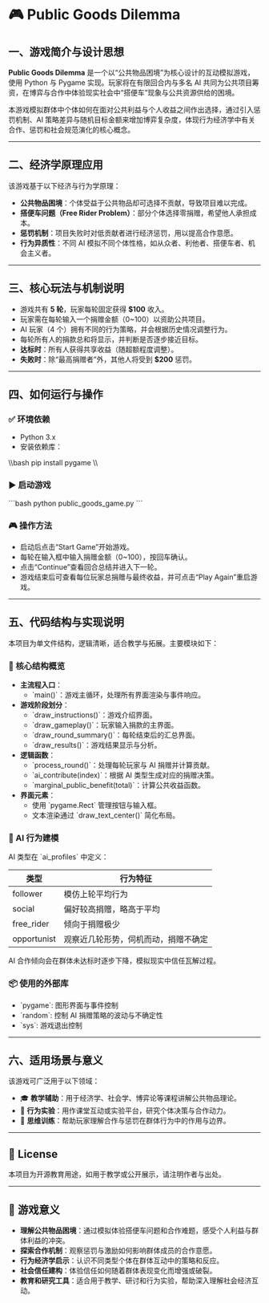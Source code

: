 # 🎮 Public Goods Dilemma

## 一、游戏简介与设计思想

**Public Goods Dilemma** 是一个以“公共物品困境”为核心设计的互动模拟游戏，使用 Python 与 Pygame 实现。玩家将在有限回合内与多名 AI 共同为公共项目筹资，在博弈与合作中体验现实社会中“搭便车”现象与公共资源供给的困境。

本游戏模拟群体中个体如何在面对公共利益与个人收益之间作出选择，通过引入惩罚机制、AI 策略差异与随机目标金额来增加博弈复杂度，体现行为经济学中有关合作、惩罚和社会规范演化的核心概念。

---

## 二、经济学原理应用

该游戏基于以下经济与行为学原理：

- **公共物品困境**：个体受益于公共物品却可选择不贡献，导致项目难以完成。
- **搭便车问题（Free Rider Problem）**：部分个体选择零捐赠，希望他人承担成本。
- **惩罚机制**：项目失败时对低贡献者进行经济惩罚，用以提高合作意愿。
- **行为异质性**：不同 AI 模拟不同个体性格，如从众者、利他者、搭便车者、机会主义者。

---

## 三、核心玩法与机制说明

- 游戏共有 **5 轮**，玩家每轮固定获得 **$100** 收入。
- 玩家需在每轮输入一个捐赠金额（0~100）以资助公共项目。
- AI 玩家（4 个）拥有不同的行为策略，并会根据历史情况调整行为。
- 每轮所有人的捐款总和将显示，并判断是否逐步接近目标。
- **达标时**：所有人获得共享收益（随超额程度调整）。
- **失败时**：除“最高捐赠者”外，其他人将受到 **$200** 惩罚。

---

## 四、如何运行与操作

### ✅ 环境依赖

- Python 3.x
- 安装依赖库：

\\\bash
pip install pygame
\\\

### ▶️ 启动游戏

\`\`\`bash
python public_goods_game.py
\`\`\`

### 🎮 操作方法

- 启动后点击“Start Game”开始游戏。
- 每轮在输入框中输入捐赠金额（0~100），按回车确认。
- 点击“Continue”查看回合总结并进入下一轮。
- 游戏结束后可查看每位玩家总捐赠与最终收益，并可点击“Play Again”重启游戏。

---

## 五、代码结构与实现说明

本项目为单文件结构，逻辑清晰，适合教学与拓展。主要模块如下：

### 📁 核心结构概览

- **主流程入口**：
  - \`main()\`：游戏主循环，处理所有界面渲染与事件响应。
- **游戏阶段划分**：
  - \`draw_instructions()\`：游戏介绍界面。
  - \`draw_gameplay()\`：玩家输入捐款的主界面。
  - \`draw_round_summary()\`：每轮结束后的汇总界面。
  - \`draw_results()\`：游戏结果显示与分析。
- **逻辑函数**：
  - \`process_round()\`：处理每轮玩家与 AI 捐赠并计算贡献。
  - \`ai_contribute(index)\`：根据 AI 类型生成对应的捐赠决策。
  - \`marginal_public_benefit(total)\`：计算公共收益函数。
- **界面元素**：
  - 使用 \`pygame.Rect\` 管理按钮与输入框。
  - 文本渲染通过 \`draw_text_center()\` 简化布局。

### 🤖 AI 行为建模

AI 类型在 \`ai_profiles\` 中定义：

| 类型         | 行为特征                                          |
|--------------|---------------------------------------------------|
| follower     | 模仿上轮平均行为                                   |
| social       | 偏好较高捐赠，略高于平均                           |
| free_rider   | 倾向于捐赠极少                                     |
| opportunist  | 观察近几轮形势，伺机而动，捐赠不确定               |

AI 合作倾向会在群体未达标时逐步下降，模拟现实中信任瓦解过程。

### 📦 使用的外部库

- \`pygame\`: 图形界面与事件控制
- \`random\`: 控制 AI 捐赠策略的波动与不确定性
- \`sys\`: 游戏退出控制

---

## 六、适用场景与意义

该游戏可广泛用于以下领域：

- 🎓 **教学辅助**：用于经济学、社会学、博弈论等课程讲解公共物品理论。
- 🧪 **行为实验**：用作课堂互动或实验平台，研究个体决策与合作动力。
- 🧠 **思维训练**：帮助玩家理解合作与惩罚在群体行为中的作用与边界。

---

## 📜 License

本项目为开源教育用途，如用于教学或公开展示，请注明作者与出处。

---

## 🎯 游戏意义

- **理解公共物品困境**：通过模拟体验搭便车问题和合作难题，感受个人利益与群体利益的冲突。
- **探索合作机制**：观察惩罚与激励如何影响群体成员的合作意愿。
- **行为经济学启示**：认识不同类型个体在群体互动中的策略和反应。
- **社会信任建构**：体验信任如何随着群体表现变化而增强或破裂。
- **教育和研究工具**：适合用于教学、研讨和行为实验，帮助深入理解社会经济互动。
